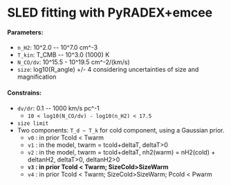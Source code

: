 # SLED fitting with PyRADEX+emcee
#### Parameters:
- `n_H2`:  10^2.0 -- 10^7.0 cm^-3
- `T_kin`:  T_CMB -- 10^3.0 (1000) K
- `N_CO/dv`:  10^15.5 - 10^19.5 cm^-2/(km/s) 
- `size`:  log10(R_angle) +/- 4 considering uncertainties of size and magnification

#### Constrains:
- `dv/dr`: 0.1 -- 1000 km/s pc^-1 
	- `10 < log10(N_CO/dv) - log10(n_H2) < 17.5`
- `size limit`
- Two components:
	`T_d ~ T_k` for cold component, using a Gaussian prior.
	- `v0` : in prior Tcold < Twarm 
	- `v1` : in the model, twarm = tcold+deltaT, deltaT>0 
	- `v2` : in the model, twarm = tcold+deltaT, nh2(warm) = nH2(cold) + deltanH2, deltaT>0, deltanH2>0
	- **`v3` : in prior Tcold < Twarm; SizeCold>SizeWarm**
	- `v4` : in prior Tcold < Twarm; SizeCold>SizeWarm; Pcold < Pwarm

